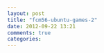 ```yaml
---
layout: post
title: "fcm56-ubuntu-games-2"
date: 2012-09-22 13:21
comments: true
categories: 
---
```

